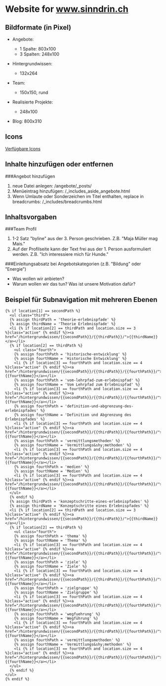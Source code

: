 # Website for www.sinndrin.ch

## Bildformate (in Pixel)

* Angebote:
  * 1 Spalte: 803x100
  * 3 Spalten: 248x100

* Hintergrundwissen:
  * 132x264

* Team:
  * 150x150, rund

* Realisierte Projekte:
  * 248x100

* Blog: 800x310

## Icons
[Verfügbare Icons](http://zurb.com/playground/foundation-icon-fonts-3)

## Inhalte hinzufügen oder entfernen

###Angebot hinzufügen

1. neue Datei anlegen: /angebote/_posts/
2. Menüeintrag hinzufügen: /_includes_aside_angebote.html
3. Wenn Umlaute oder Sonderzeichen im Titel enthalten, replace in breadcrumbs: /_includes/breadcrumbs.html

## Inhaltsvorgaben

###Team Profil

1. 1-2 Satz "byline" aus der 3. Person geschrieben. Z.B. "Maja Müller mag Mais."
2. Auf der Profilseite kann der Text frei aus der 1. Person ausformuliert werden. Z.B. "Ich interessiere mich für Hunde."

###Einleitungsabsatz bei Angebotskategorien (z.B. "Bildung" oder "Energie")

* Was wollen wir anbieten?
* Warum wollen wir das tun? Was ist unsere Motivation dafür?

## Beispiel für Subnavigation mit mehreren Ebenen

    {% if location[1] == secondPath %}
      <ul class="third">
      {% assign thirdPath = 'theorie-erlebnispfade' %}
      {% assign thirdName = 'Theorie Erlebnispfade' %}
      <li {% if location[2] == thirdPath and location.size == 3 %}class="active" {% endif %}><a href="/hintergrundwissen/{{secondPath}}/{{thirdPath}}/">{{thirdName}}</a></li>
      {% if location[2] == thirdPath %}
        <ul class="fourth">
        {% assign fourthPath = 'historische-entwicklung' %}
        {% assign fourthName = 'Historische Entwicklung' %}
        <li {% if location[3] == fourthPath and location.size == 4 %}class="active" {% endif %}><a href="/hintergrundwissen/{{secondPath}}/{{thirdPath}}/{{fourthPath}}/">{{fourthName}}</a></li>
        {% assign fourthPath = 'vom-lehrpfad-zum-erlebnispfad' %}
        {% assign fourthName = 'Vom Lehrpfad zum Erlebnispfad' %}
        <li {% if location[3] == fourthPath and location.size == 4 %}class="active" {% endif %}><a href="/hintergrundwissen/{{secondPath}}/{{thirdPath}}/{{fourthPath}}/">{{fourthName}}</a></li>
        {% assign fourthPath = 'definition-und-abgrenzung-des-erlebnispfades' %}
        {% assign fourthName = 'Definition und Abgrenzung des Erlebnispfades' %}
        <li {% if location[3] == fourthPath and location.size == 4 %}class="active" {% endif %}><a href="/hintergrundwissen/{{secondPath}}/{{thirdPath}}/{{fourthPath}}/">{{fourthName}}</a></li>
        {% assign fourthPath = 'vermittlungsmethoden' %}
        {% assign fourthName = 'Vermittlungs&shy;methoden' %}
        <li {% if location[3] == fourthPath and location.size == 4 %}class="active" {% endif %}><a href="/hintergrundwissen/{{secondPath}}/{{thirdPath}}/{{fourthPath}}/">{{fourthName}}</a></li>
        {% assign fourthPath = 'medien' %}
        {% assign fourthName = 'Medien' %}
        <li {% if location[3] == fourthPath and location.size == 4 %}class="active" {% endif %}><a href="/hintergrundwissen/{{secondPath}}/{{thirdPath}}/{{fourthPath}}/">{{fourthName}}</a></li>
      </ul>
      {% endif %}
      {% assign thirdPath = 'konzeptschritte-eines-erlebnispfades' %}
      {% assign thirdName = 'Konzeptschritte eines Erlebnispfades' %}
      <li {% if location[2] == thirdPath and location.size == 3 %}class="active" {% endif %}><a href="/hintergrundwissen/{{secondPath}}/{{thirdPath}}/">{{thirdName}}</a></li>
      {% if location[2] == thirdPath %}
        <ul class="fourth">
        {% assign fourthPath = 'thema' %}
        {% assign fourthName = 'Thema' %}
        <li {% if location[3] == fourthPath and location.size == 4 %}class="active" {% endif %}><a href="/hintergrundwissen/{{secondPath}}/{{thirdPath}}/{{fourthPath}}/">{{fourthName}}</a></li>
        {% assign fourthPath = 'ziele' %}
        {% assign fourthName = 'Ziele' %}
        <li {% if location[3] == fourthPath and location.size == 4 %}class="active" {% endif %}><a href="/hintergrundwissen/{{secondPath}}/{{thirdPath}}/{{fourthPath}}/">{{fourthName}}</a></li>
        {% assign fourthPath = 'zielgruppe' %}
        {% assign fourthName = 'Zielgruppe' %}
        <li {% if location[3] == fourthPath and location.size == 4 %}class="active" {% endif %}><a href="/hintergrundwissen/{{secondPath}}/{{thirdPath}}/{{fourthPath}}/">{{fourthName}}</a></li>
        {% assign fourthPath = 'wegfuehrung' %}
        {% assign fourthName = 'Wegführung' %}
        <li {% if location[3] == fourthPath and location.size == 4 %}class="active" {% endif %}><a href="/hintergrundwissen/{{secondPath}}/{{thirdPath}}/{{fourthPath}}/">{{fourthName}}</a></li>
        {% assign fourthPath = 'vermittlungsmethoden' %}
        {% assign fourthName = 'Vermittlungs&shy;methoden' %}
        <li {% if location[3] == fourthPath and location.size == 4 %}class="active" {% endif %}><a href="/hintergrundwissen/{{secondPath}}/{{thirdPath}}/{{fourthPath}}/">{{fourthName}}</a></li>
      </ul>
      {% endif %}
    </ul>
    {% endif %}

